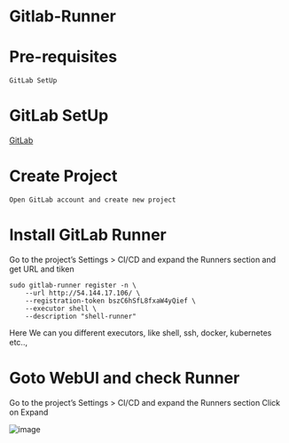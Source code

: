 # Gitlab-Runner

# Pre-requisites
    GitLab SetUp
# GitLab SetUp
  [GitLab](https://github.com/Naresh240/Gitlab-Setup/blob/main/README.md)
# Create Project
    Open GitLab account and create new project
# Install GitLab Runner
  Go to the project’s Settings > CI/CD and expand the Runners section and get URL and tiken
    
    sudo gitlab-runner register -n \
        --url http://54.144.17.106/ \
        --registration-token bszC6hSfL8fxaW4yQief \
        --executor shell \
        --description "shell-runner"
   Here We can you different executors, like shell, ssh, docker, kubernetes etc..,
 # Goto WebUI and check Runner
   Go to the project’s Settings > CI/CD and expand the Runners section
   Click on Expand
   
   ![image](https://user-images.githubusercontent.com/58024415/104083102-d0018d00-5261-11eb-8064-51d33e1de759.png)
